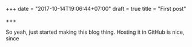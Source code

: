 +++
date = "2017-10-14T19:06:44+07:00"
draft = true
title = "First post"

+++

So yeah, just started making this blog thing. Hosting it in GitHub is nice, since 
